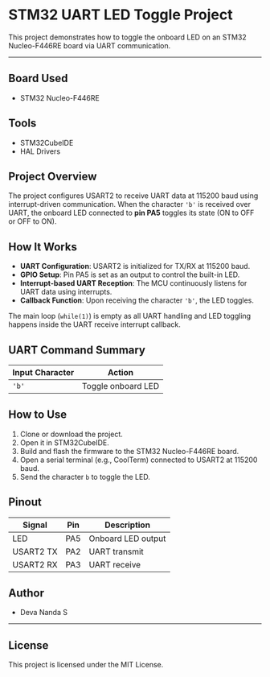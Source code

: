 # STM32 UART LED Toggle Project

This project demonstrates how to toggle the onboard LED on an STM32 Nucleo-F446RE board via UART communication.

---

## Board Used
- STM32 Nucleo-F446RE

## Tools
- STM32CubeIDE
- HAL Drivers

## Project Overview

The project configures USART2 to receive UART data at 115200 baud using interrupt-driven communication. When the character `'b'` is received over UART, the onboard LED connected to **pin PA5** toggles its state (ON to OFF or OFF to ON).

## How It Works

- **UART Configuration**: USART2 is initialized for TX/RX at 115200 baud.
- **GPIO Setup**: Pin PA5 is set as an output to control the built-in LED.
- **Interrupt-based UART Reception**: The MCU continuously listens for UART data using interrupts.
- **Callback Function**: Upon receiving the character `'b'`, the LED toggles.

The main loop (`while(1)`) is empty as all UART handling and LED toggling happens inside the UART receive interrupt callback.

## UART Command Summary

| Input Character | Action           |
|-----------------|------------------|
| `'b'`           | Toggle onboard LED |

## How to Use

1. Clone or download the project.
2. Open it in STM32CubeIDE.
3. Build and flash the firmware to the STM32 Nucleo-F446RE board.
4. Open a serial terminal (e.g., CoolTerm) connected to USART2 at 115200 baud.
5. Send the character `b` to toggle the LED.

## Pinout

| Signal | Pin  | Description        |
|--------|-------|--------------------|
| LED    | PA5   | Onboard LED output |
| USART2 TX | PA2 | UART transmit      |
| USART2 RX | PA3 | UART receive       |

## Author

- Deva Nanda S

---

## License

This project is licensed under the MIT License.
